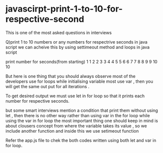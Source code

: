 # javascirpt-print-1-to-10-for-respective-second
This is one of the most asked questions in interviews 

Q)print 1 to 10 numbers or any numbers for respectrive seconds in java script
  we can acheive this by using settimeout method and loops in java script

print number   for seconds(from starting)
    1                 1
    2                 2
    3                 3
    4                 4
    5                 5
    6                 6
    7                 7
    8                 8
    9                 9
    10                10

But here is one thing that you should always observe most of the developers use for loops
while initialising variable most use var , then you will get the same out put for all iterations .

To get desired output we must use let in for loop so that it prints each number for respective seconds.

but some smart interviews mention a condition that print them without using let , then there is no other way rather than using var in the for loop 
while using the var in for loop the most important thing one should keep in mind is about clousers concept from where the variable takes its value ,
so we include another function and inside this we use setimeout function 


Refer the app.js file to chek the both codes written using both let and var in for loop.
